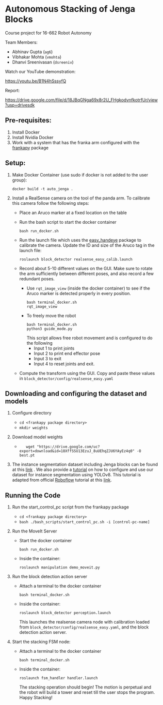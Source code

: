 # Autonomous Stacking of Jenga Blocks

Course project for 16-662 Robot Autonomy

Team Members:
- Abhinav Gupta (`ag6`)
- Vibhakar Mohta (`vmohta`)
- Dhanvi Sreenivasan (`dsreeniv`)

Watch our YouTube demonstration:

https://youtu.be/B1N4hSssyfQ

Report:

https://drive.google.com/file/d/18JBqGNga69x8r2U_FHgkodvnfkotrfUr/view?usp=drivesdk

## Pre-requisites:
1. Install Docker
2. Install Nvidia Docker
3. Work with a system that has the franka arm configured with the [frankapy](https://github.com/iamlab-cmu/frankapy) package

## Setup:
1. Make Docker Container (use sudo if docker is not added to the user group):

   ```
   docker build -t auto_jenga .
   ```

2. Install a RealSense camera on the tool of the panda arm. To calibrate this camera follow the following steps:
    - Place an Aruco marker at a fixed location on the table
    - Run the bash script to start the docker container
        ```
        bash run_docker.sh
        ```
    -  Run the launch file which uses the [easy_handeye](https://github.com/IFL-CAMP/easy_handeye) package to calibrate the camera. Update the ID and size of the Aruco tag in the launch file:
        ```
        roslaunch block_detector realsense_easy_calib.launch
        ```

    - Record about 5-10 different values on the GUI. Make sure to rotate the arm sufficiently between different poses, and also record a few redundant poses. 
        - Use `rqt_image_view` (inside the docker container) to see if the Aruco marker is detected properly in every position. 
            ```
            bash terminal_docker.sh
            rqt_image_view
            ```
        - To freely move the robot
            ```
            bash terminal_docker.sh
            python3 guide_mode.py
            ```
            This script allows free robot movement and is configured to do the following
            - Input 1 to print joints <br>
            - Input 2 to print end effector pose <br>
            - Input 3 to exit <br>
            - Input 4 to reset joints and exit.

    - Compute the transform using the GUI. Copy and paste these values in `block_detector/config/realsense_easy.yaml`

## Downloading and configuring the dataset and models
1. Configure directory
   - `cd <frankapy package directory>`
   - `mkdir weights`

2. Download model weights
   - ```
        wget "https://drive.google.com/uc?export=download&id=18XffSSU13EzuJ_8uUEhqZJU6YAyEz4q0" -O best.pt
        ```
3. The instance segmentation dataset including Jenga blocks can be found at this [link](https://drive.google.com/file/d/1qUsEvA0-WESyihHy6-eqNq8g5hohzBKS/view?usp=share_link)
. We also provide a [tutorial](https://colab.research.google.com/drive/1GQwshAy2_xJ1y4kIV15M3OMHiS9N9oYl?usp=sharing) on how to configure and use our dataset for instance segmentation using YOLOv8. This tutorial is adapted from official [Roboflow](https://roboflow.com/) tutorial at this [link](https://colab.research.google.com/github/roboflow-ai/notebooks/blob/main/notebooks/train-yolov8-instance-segmentation-on-custom-dataset.ipynb).
 
      

## Running the Code
1. Run the start_control_pc script from the frankapy package
   - `cd <frankapy package directory>`
   - `bash ./bash_scripts/start_control_pc.sh -i [control-pc-name]`

2. Run the MoveIt Server
    - Start the docker container
      ```
      bash run_docker.sh
      ```
    - Inside the container:
        ```
        roslaunch manipulation demo_moveit.py
        ```

3. Run the block detection action server
    - Attach a terminal to the docker container
      ```
      bash terminal_docker.sh
      ```
    - Inside the container:
        ```
        roslaunch block_detector perception.launch
        ```
        This launches the realsense camera node with calibration loaded from `block_detector/config/realsense_easy.yaml`, and the block detection action server.

4. Start the stacking FSM node:
    - Attach a terminal to the docker container
      ```
      bash terminal_docker.sh
      ```
    - Inside the container:
        ```
        roslaunch fsm_handler handler.launch
        ```
        The stacking operation should begin! The motion is perpetual and the robot will build a tower and reset till the user stops the program. Happy Stacking!